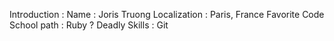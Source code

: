 Introduction :
Name : Joris Truong
Localization : Paris, France
Favorite Code School path : Ruby ?
Deadly Skills : Git
